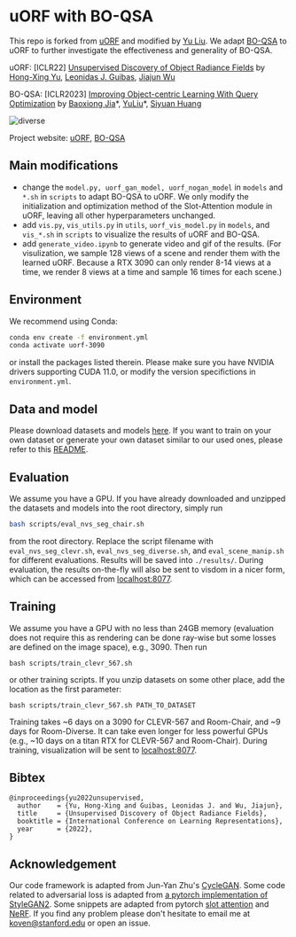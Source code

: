 # uORF with BO-QSA
This repo is forked from [uORF](https://github.com/KovenYu/uORF) and modified by [Yu Liu](https://yuliu-ly.github.io). We adapt [BO-QSA](https://github.com/YuLiu-LY/BO-QSA) to uORF to further investigate the effectiveness and generality of BO-QSA.

uORF: [ICLR22] [Unsupervised Discovery of Object Radiance Fields](https://arxiv.org/abs/2107.07905) by [Hong-Xing Yu](https://kovenyu.com), [Leonidas J. Guibas](https://geometry.stanford.edu/member/guibas/), [Jiajun Wu](https://jiajunwu.com/) 

BO-QSA: [ICLR2023] [Improving Object-centric Learning With Query Optimization](http://arxiv.org/abs/2210.08990) by [Baoxiong Jia](https://buzz-beater.github.io/)\*, [YuLiu](https://yuliu-ly.github.io)\*, [Siyuan Huang](https://siyuanhuang.com/)

![diverse](diverse.gif)

Project website: [uORF](https://kovenyu.com/uorf), [BO-QSA](https://bo-qsa.github.io)

## Main modifications
- change the `model.py, uorf_gan_model, uorf_nogan_model` in `models` and `*.sh` in `scripts` to adapt BO-QSA to uORF. We only modify the initialization and optimization method of the Slot-Attention module in uORF, leaving all other hyperparameters unchanged.
- add `vis.py`, `vis_utils.py` in `utils`, `uorf_vis_model.py` in `models`, and `vis_*.sh` in `scripts` to visualize the results of uORF and BO-QSA.
- add `generate_video.ipynb` to generate video and gif of the results.
(For visulization, we sample 128 views of a scene and render them with the learned uORF. Because a RTX 3090 can only render 8-14 views at a time, we render 8 views at a time and sample 16 times for each scene.)


## Environment
We recommend using Conda:
```sh
conda env create -f environment.yml
conda activate uorf-3090
```
or install the packages listed therein. Please make sure you have NVIDIA drivers supporting CUDA 11.0, or modify the version specifictions in `environment.yml`.

## Data and model
Please download datasets and models [here](https://office365stanford-my.sharepoint.com/:f:/g/personal/koven_stanford_edu/Et9SOVcOxOdHilaqfq4Y3PsBsiPGW6NGdbMd2i3tRSB5Dg?e=WRrXIh).
If you want to train on your own dataset or generate your own dataset similar to our used ones, please refer to this [README](data/README.md).

## Evaluation
We assume you have a GPU.
If you have already downloaded and unzipped the datasets and models into the root directory,
simply run
```sh
bash scripts/eval_nvs_seg_chair.sh
```
from the root directory. Replace the script filename with `eval_nvs_seg_clevr.sh`, `eval_nvs_seg_diverse.sh`,
and `eval_scene_manip.sh` for different evaluations. Results will be saved into `./results/`.
During evaluation, the results on-the-fly will also be sent to visdom in a nicer form, which can be accessed from
[localhost:8077](http://localhost:8077).

## Training
We assume you have a GPU with no less than 24GB memory (evaluation does not require this as rendering can be done ray-wise but some losses are defined on the image space),
e.g., 3090. Then run
```shell
bash scripts/train_clevr_567.sh
```
or other training scripts. If you unzip datasets on some other place, add the location as the first parameter:
```shell
bash scripts/train_clevr_567.sh PATH_TO_DATASET
```
Training takes ~6 days on a 3090 for CLEVR-567 and Room-Chair, and ~9 days for Room-Diverse.
It can take even longer for less powerful GPUs (e.g., ~10 days on a titan RTX for CLEVR-567 and Room-Chair).
During training, visualization will be sent to [localhost:8077](http://localhost:8077).

## Bibtex
```
@inproceedings{yu2022unsupervised,
  author    = {Yu, Hong-Xing and Guibas, Leonidas J. and Wu, Jiajun},
  title     = {Unsupervised Discovery of Object Radiance Fields},
  booktitle = {International Conference on Learning Representations},
  year      = {2022},
}
```

## Acknowledgement
Our code framework is adapted from Jun-Yan Zhu's [CycleGAN](https://github.com/junyanz/pytorch-CycleGAN-and-pix2pix).
Some code related to adversarial loss is adapted from [a pytorch implementation of StyleGAN2](https://github.com/rosinality/stylegan2-pytorch).
Some snippets are adapted from pytorch [slot attention](https://github.com/lucidrains/slot-attention) and [NeRF](https://github.com/yenchenlin/nerf-pytorch).
If you find any problem please don't hesitate to email me at koven@stanford.edu or open an issue.
